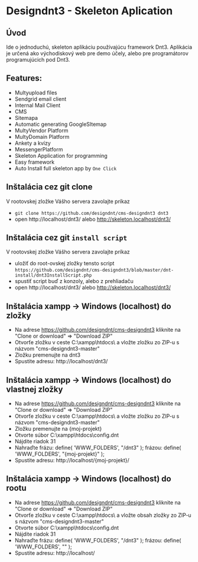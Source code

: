 Designdnt3 - Skeleton Aplication
=======================

Úvod
------------
Ide o jednoduchú, skeleton aplikáciu používajúcu framework Dnt3. 
Aplikácia je určená ako východiskový web pre demo účely, alebo pre programátorov programujúcich pod Dnt3.

Features:
------------
- Multyupload files
- Sendgrid email client
- Internal Mail Client
- CMS
- Sitemapa
- Automatic generating GoogleSItemap
- MultyVendor Platform
- MultyDomain Platform
- Ankety a kvízy
- MessengerPlatform
- Skeleton Application for programming
- Easy framework
- Auto Install full skeleton app by `One Click` 

Inštalácia cez git clone
------------
V rootovskej zložke Vášho servera zavolajte príkaz
- `git clone https://github.com/designdnt/cms-designdnt3 dnt3`
- open http://localhost/dnt3/ alebo http://skeleton.localhost/dnt3/

Inštalácia cez git `install script`
------------
V rootovskej zložke Vášho servera zavolajte príkaz
- uložiť do root-ovskej zložky tensto script `https://github.com/designdnt/cms-designdnt3/blob/master/dnt-install/dnt3InstallScript.php`
- spustiť script buď z konzoly, alebo z prehliadaču
- open http://localhost/dnt3/ alebo http://skeleton.localhost/dnt3/

Inštalácia xampp -> Windows (localhost) do zložky
------------

- Na adrese https://github.com/designdnt/cms-designdnt3 kliknite na "Clone or download" => "Download ZIP"
- Otvorťe zložku v ceste C:\xampp\htdocs\ a vložte zložku zo ZIP-u s názvom "cms-designdnt3-master"
- Zložku premenujte na dnt3
- Spustite adresu: http://localhost/dnt3/

Inštalácia xampp -> Windows (localhost) do vlastnej zložky
------------

- Na adrese https://github.com/designdnt/cms-designdnt3 kliknite na "Clone or download" => "Download ZIP"
- Otvorťe zložku v ceste C:\xampp\htdocs\ a vložte zložku zo ZIP-u s názvom "cms-designdnt3-master"
- Zložku premenujte na {moj-projekt}
- Otvorte súbor C:\xampp\htdocs\config.dnt
- Nájdite riadok 31
- Nahraďte frázu: define( 'WWW_FOLDERS', "/dnt3" ); frázou: define( 'WWW_FOLDERS', "{moj-projekt}" );
- Spustite adresu: http://localhost/{moj-projekt}/

Inštalácia xampp -> Windows (localhost) do rootu 
------------

- Na adrese https://github.com/designdnt/cms-designdnt3 kliknite na "Clone or download" => "Download ZIP"
- Otvorťe zložku v ceste C:\xampp\htdocs\ a vložte obsah zložky zo ZIP-u s názvom "cms-designdnt3-master"
- Otvorte súbor C:\xampp\htdocs\config.dnt
- Nájdite riadok 31
- Nahraďte frázu: define( 'WWW_FOLDERS', "/dnt3" ); frázou: define( 'WWW_FOLDERS', "" );
- Spustite adresu: http://localhost/

